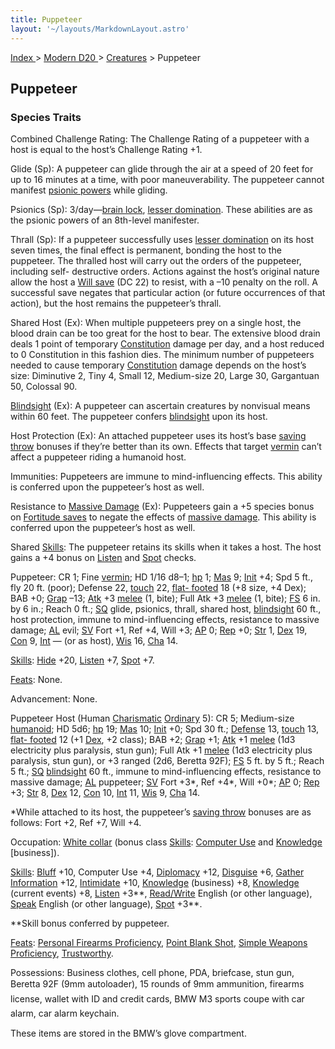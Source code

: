```yaml
---
title: Puppeteer
layout: '~/layouts/MarkdownLayout.astro'
---
```


[ Index ](/) > [ Modern D20 ](/modern.d20.srd) > [Creatures](/modern.d20.srd/creatures) > Puppeteer

## Puppeteer

### Species Traits

Combined Challenge Rating: The Challenge Rating of a puppeteer with a host is
equal to the host’s Challenge Rating +1.

Glide (Sp): A puppeteer can glide through the air at a speed of 20 feet for up
to 16 minutes at a time, with poor maneuverability. The puppeteer cannot
manifest [psionic powers](/modern.d20.srd/psionics) while gliding.

Psionics (Sp): 3/day—[brain lock](/modern.d20.srd/psionics/brain.lock),
[lesser domination](/modern.d20.srd/psionics/lesser.domination). These
abilities are as the psionic powers of an 8th-level manifester.

Thrall (Sp): If a puppeteer successfully uses [lesser domination](/modern.d20.srd/psionics/lesser.domination) on its host seven
times, the final effect is permanent, bonding the host to the puppeteer. The
thralled host will carry out the orders of the puppeteer, including self-
destructive orders. Actions against the host’s original nature allow the host
a [Will save](/modern.d20.srd/basics/saving.throws) (DC 22) to resist, with a
–10 penalty on the roll. A successful save negates that particular action (or
future occurrences of that action), but the host remains the puppeteer’s
thrall.

Shared Host (Ex): When multiple puppeteers prey on a single host, the blood
drain can be too great for the host to bear. The extensive blood drain deals 1
point of temporary [Constitution](/modern.d20.srd/basics/ability.scores)
damage per day, and a host reduced to 0 Constitution in this fashion dies. The
minimum number of puppeteers needed to cause temporary
[Constitution](/modern.d20.srd/basics/ability.scores) damage depends on the
host’s size: Diminutive 2, Tiny 4, Small 12, Medium-size 20, Large 30,
Gargantuan 50, Colossal 90.

[Blindsight](/modern.d20.srd/special.abilities/blindsight) (Ex): A puppeteer
can ascertain creatures by nonvisual means within 60 feet. The puppeteer
confers [blindsight](/modern.d20.srd/special.abilities/blindsight) upon its
host.

Host Protection (Ex): An attached puppeteer uses its host’s base [saving throw](/modern.d20.srd/basics/saving.throws) bonuses if they’re better than
its own. Effects that target [vermin](/modern.d20.srd/creature.types/vermin)
can’t affect a puppeteer riding a humanoid host.

Immunities: Puppeteers are immune to mind-influencing effects. This ability is
conferred upon the puppeteer’s host as well.

Resistance to [Massive Damage](/modern.d20.srd/combat/death.dying.healing)
(Ex): Puppeteers gain a +5 species bonus on [Fortitude saves](/modern.d20.srd/basics/saving.throws) to negate the effects of [massive damage](/modern.d20.srd/combat/death.dying.healing). This ability is conferred
upon the puppeteer’s host as well.

Shared [Skills](/modern.d20.srd/skills): The puppeteer retains its skills when
it takes a host. The host gains a +4 bonus on
[Listen](/modern.d20.srd/skills/listen) and
[Spot](/modern.d20.srd/skills/spot) checks.

Puppeteer: CR 1; Fine [vermin](/modern.d20.srd/creature.types/vermin); HD 1/16
d8–1; [hp](/modern.d20.srd/combat/hit.points) 1;
[Mas](/modern.d20.srd/creatures/creature.overview) 9;
[Init](/modern.d20.srd/combat/initiative) +4; Spd 5 ft., fly 20 ft. (poor);
De­fense 22, [touch](/modern.d20.srd/combat/attack.actions) 22, [flat- footed](/modern.d20.srd/combat/surprise) 18 (+8 size, +4 Dex); BAB +0;
[Grap](/modern.d20.srd/combat/grapple) –13;
[Atk](/modern.d20.srd/combat/attack.roll) +3
[melee](/modern.d20.srd/combat/attack.roll) (1, bite); Full Atk +3
[melee](/modern.d20.srd/combat/attack.roll) (1, bite);
[FS](/modern.d20.srd/creatures/creature.overview) 6 in. by 6 in.; Reach 0 ft.;
[SQ](/modern.d20.srd/creatures/creature.overview) glide, psionics, thrall,
shared host, [blindsight](/modern.d20.srd/special.abilities/blindsight) 60
ft., host protection, immune to mind-influencing effects, re­sistance to
massive damage; [AL](/modern.d20.srd/basics/allegiances) evil;
[SV](/modern.d20.srd/basics/saving.throws) Fort +1, Ref +4, Will +3;
[AP](/modern.d20.srd/creatures/creature.overview) 0;
[Rep](/modern.d20.srd/creatures/creature.overview) +0;
[Str](/modern.d20.srd/basics/ability.scores) 1,
[Dex](/modern.d20.srd/basics/ability.scores) 19,
[Con](/modern.d20.srd/basics/ability.scores) 9,
[Int](/modern.d20.srd/basics/ability.scores) — (or as host),
[Wis](/modern.d20.srd/basics/ability.scores) 16,
[Cha](/modern.d20.srd/basics/ability.scores) 14.

[Skills](/modern.d20.srd/skills): [Hide](/modern.d20.srd/skills/hide) +20,
[Listen](/modern.d20.srd/skills/listen) +7,
[Spot](/modern.d20.srd/skills/spot) +7.

[Feats](/modern.d20.srd/feats): None.

Advancement: None.

Puppeteer Host (Human
[Charismatic](/modern.d20.srd/classes/basic/charismatic.hero)
[Ordinary](/modern.d20.srd/ordinaries) 5): CR 5; Medium-size
[humanoid](/modern.d20.srd/creature.types/humanoid); HD 5d6;
[hp](/modern.d20.srd/combat/hit.points) 19;
[Mas](/modern.d20.srd/creatures/creature.overview) 10;
[Init](/modern.d20.srd/combat/initiative) +0; Spd 30 ft.;
[Defense](/modern.d20.srd/combat/defense) 13,
[touch](/modern.d20.srd/combat/attack.actions) 13, [flat- footed](/modern.d20.srd/combat/surprise) 12 (+1
[Dex](/modern.d20.srd/basics/ability.scores), +2 class); BAB +2;
[Grap](/modern.d20.srd/combat/grapple) +1;
[Atk](/modern.d20.srd/combat/attack.roll) +1
[melee](/modern.d20.srd/combat/attack.roll) (1d3 electricity plus paralysis,
stun gun); Full Atk +1 [melee](/modern.d20.srd/combat/attack.roll) (1d3
electricity plus paralysis, stun gun), or +3 ranged (2d6, Beretta 92F);
[FS](/modern.d20.srd/creatures/creature.overview) 5 ft. by 5 ft.; Reach 5 ft.;
[SQ](/modern.d20.srd/creatures/creature.overview)
[blindsight](/modern.d20.srd/special.abilities/blindsight) 60 ft., immune to
mind-influencing ef­fects, re­sis­tance to massive dam­age;
[AL](/modern.d20.srd/basics/allegiances) puppeteer;
[SV](/modern.d20.srd/basics/saving.throws) Fort +3*, Ref +4*, Will +0*;
[AP](/modern.d20.srd/creatures/creature.overview) 0;
[Rep](/modern.d20.srd/creatures/creature.overview) +3;
[Str](/modern.d20.srd/basics/ability.scores) 8,
[Dex](/modern.d20.srd/basics/ability.scores) 12,
[Con](/modern.d20.srd/basics/ability.scores) 10,
[Int](/modern.d20.srd/basics/ability.scores) 11,
[Wis](/modern.d20.srd/basics/ability.scores) 9,
[Cha](/modern.d20.srd/basics/ability.scores) 14.

*While attached to its host, the puppeteer’s [saving throw](/modern.d20.srd/basics/saving.throws) bonuses are as follows: Fort +2, Ref +7, Will +4.

Occupation: [White collar](/modern.d20.srd/starting.occupation/white.collar)
(bonus class [Skills](/modern.d20.srd/skills): [Computer Use](/modern.d20.srd/skills/computer.use) and
[Knowledge](/modern.d20.srd/skills/knowledge) [business]).

[Skills](/modern.d20.srd/skills): [Bluff](/modern.d20.srd/skills/bluff) +10,
Computer Use +4, [Diplomacy](/modern.d20.srd/skills/diplomacy) +12,
[Disguise](/modern.d20.srd/skills/disguise) +6, [Gather Information](/modern.d20.srd/skills/gather.information) +12,
[Intimidate](/modern.d20.srd/skills/intimidate) +10,
[Knowledge](/modern.d20.srd/skills/knowledge) (business) +8,
[Knowledge](/modern.d20.srd/skills/knowledge) (current events) +8,
[Listen](/modern.d20.srd/skills/listen) +3**,
[Read/Write](/modern.d20.srd/skills/read.write.language) English (or other
language), [Speak](/modern.d20.srd/skills/speak.language) English (or other
language), [Spot](/modern.d20.srd/skills/spot) +3**.

**Skill bonus conferred by puppeteer.

[Feats](/modern.d20.srd/feats): [Personal Firearms Proficiency](/modern.d20.srd/feats/personal.firearms.proficiency), [Point Blank Shot](/modern.d20.srd/feats/point.blank.shot), [Simple Weapons Proficiency](/modern.d20.srd/feats/simple.weapons.proficiency),
[Trust­worthy](/modern.d20.srd/feats/trustworthy).

Possessions: Business clothes, cell phone, PDA, briefcase, stun gun, Beretta
92F (9mm autoloader), 15 rounds of 9mm ammunition, firearms license, wallet
with ID and credit cards, BMW M3 sports coupe with car alarm, car alarm
keychain.

These items are stored in the BMW’s glove compartment.

